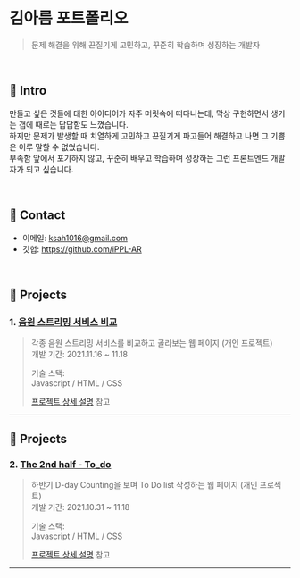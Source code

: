 # 김아름 포트폴리오
>문제 해결을 위해 끈질기게 고민하고, 꾸준히 학습하며 성장하는 개발자 

</br>

## :pushpin: Intro
만들고 싶은 것들에 대한 아이디어가 자주 머릿속에 떠다니는데, 막상 구현하면서 생기는 갭에 때로는 답답함도 느꼈습니다.   
하지만 문제가 발생할 때 치열하게 고민하고 끈질기게 파고들어 해결하고 나면 그 기쁨은 이루 말할 수 없었습니다.   
부족함 앞에서 포기하지 않고, 꾸준히 배우고 학습하며 성장하는 그런 프론트엔드 개발자가 되고 싶습니다.   

</br>

## :pushpin: Contact
- 이메일: ksah1016@gmail.com
- 깃헙: https://github.com/iPPL-AR

</br>

## :pushpin: Projects
### 1. [음원 스트리밍 서비스 비교](https://irrpl-ar.github.io/Comparison-of-music-streaming-service/)
>각종 음원 스트리밍 서비스를 비교하고 골라보는 웹 페이지 (개인 프로젝트)  
>개발 기간: 2021.11.16 ~ 11.18
>  
>기술 스택:  
>Javascript / HTML / CSS
>  
>[프로젝트 상세 설명](https://github.com/iRRPL-AR/Comparison-of-music-streaming-service/blob/gh-pages/README.md) 참고

---

## :pushpin: Projects
### 2. [The 2nd half - To_do](https://irrpl-ar.github.io/The_2nd_half-To_do/)
>하반기 D-day Counting을 보며 To Do list 작성하는 웹 페이지 (개인 프로젝트)  
>개발 기간: 2021.10.31 ~ 11.18
>  
>기술 스택:  
>Javascript / HTML / CSS
>  
>[프로젝트 상세 설명](https://github.com/iRRPL-AR/The_2nd_half-To_do/blob/gh-pages/README.md) 참고

---

